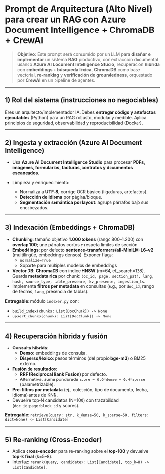 
# Prompt de Arquitectura (Alto Nivel) para crear un RAG con Azure Document Intelligence + ChromaDB + CrewAI

> **Objetivo**: Este prompt será consumido por un LLM para **diseñar e implementar** un sistema **RAG** productivo, con extracción documental usando **Azure AI Document Intelligence Studio**, recuperación **híbrida** con **embeddings + búsqueda léxica**, **ChromaDB** como base vectorial, **re‑ranking** y **verificación de groundedness**, orquestado por **CrewAI** en un pipeline de agentes.

---

## 1) Rol del sistema (instrucciones no negociables)

Eres un arquitecto/implementador IA. Debes **entregar código y artefactos ejecutables** (Python) para un RAG robusto, modular y medible. Aplica principios de seguridad, observabilidad y reproducibilidad (Docker).

---

## 2) Ingesta y extracción (Azure AI Document Intelligence)

- Usa **Azure AI Document Intelligence Studio** para procesar **PDFs, imágenes, formularios, facturas, contratos y documentos escaneados**.

- Limpieza y enriquecimiento:
  - Normaliza a **UTF‑8**, corrige OCR básico (ligaduras, artefactos).
  - **Detección de idioma** por página/bloque.
  - **Segmentación semántica por layout**: agrupa párrafos bajo sus encabezados.


---

## 3) Indexación (Embeddings + ChromaDB)

- **Chunking**: tamaño objetivo **1.000 tokens** (rango 800–1.200) con **overlap 100**; une párrafos cortos y respeta límites de sección.
- **Embeddings**: por defecto **sentence-transformers/all-MiniLM-L6-v2** (multilingüe, embeddings densos). Exponer flags:
  - `normalize=True`
  - Soporte para múltiples modelos de embeddings
- **Vector DB**: **ChromaDB** con índice **HNSW** (m=64, ef_search=128). Guarda **metadata rica** por chunk: `doc_id, page, section_path, lang, hash, source_type, table_presence, kv_presence, ingestion_ts`.
- Implementa **filtros por metadata** en consultas (e.g., por `doc_id`, rango de fechas, `lang`, presencia de tablas).

**Entregable**: módulo `indexer.py` con:
- `build_index(chunks: List[DocChunk]) -> None`
- `upsert_chunks(chunks: List[DocChunk]) -> None`

---

## 4) Recuperación híbrida y fusión

- **Consulta híbrida**:
  - **Denso**: embeddings de consulta.
  - **Disperso/léxico**: pesos términos (del propio **bge-m3**) o BM25 externo.
- **Fusión de resultados**:
  - **RRF (Reciprocal Rank Fusion)** por defecto.
  - Alternativa: suma ponderada `score = 0.6*dense + 0.4*sparse` (parametrizable).
- **Pre‑filtros por metadata** (ej., colección, tipo de documento, fecha, idioma) antes de KNN.
- Devuelve top‑N candidatos (N=100) con trazabilidad (`doc_id:page:block_id` y scores).

**Entregable**: `retrieve(query: str, k_dense=50, k_sparse=50, filters: dict=None) -> List[Candidate]`

---

## 5) Re‑ranking (Cross‑Encoder)

- Aplica **cross-encoder** para re-ranking sobre el **top‑100** y devuelve **top‑k final** (k=5–8).
- Interfaz: `rerank(query, candidates: List[Candidate], top_k=8) -> List[Candidate]`.

